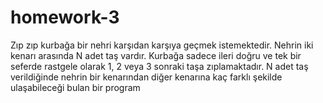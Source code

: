# homework-3
Zıp zıp kurbağa bir nehri karşıdan karşıya geçmek istemektedir. Nehrin iki kenarı arasında N adet taş vardır. Kurbağa sadece ileri doğru ve tek bir seferde rastgele olarak 1, 2 veya 3 sonraki taşa zıplamaktadır. N adet taş verildiğinde nehrin bir kenarından diğer kenarına kaç farklı şekilde ulaşabileceği bulan bir program
